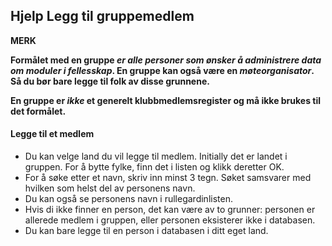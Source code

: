 ﻿## Hjelp Legg til gruppemedlem
**MERK**

**Formålet med en gruppe *er alle personer som ønsker å administrere data om moduler i fellesskap*.
En gruppe kan også være en *møteorganisator*.
Så du bør bare legge til folk av disse grunnene.**

**En gruppe er *ikke* et generelt klubbmedlemsregister og må ikke brukes til det formålet.**

#### Legge til et medlem
- Du kan velge land du vil legge til medlem. Initially det er landet i gruppen.
For å bytte fylke, finn det i listen og klikk deretter OK.
- For å søke etter et navn, skriv inn minst 3 tegn.
Søket samsvarer med hvilken som helst del av personens navn.
- Du kan også se personens navn i rullegardinlisten.
- Hvis di ikke finner en person, det kan være av to grunner:
personen er allerede medlem i gruppen, eller personen eksisterer ikke i databasen.
- Du kan bare legge til en person i databasen i ditt eget land.